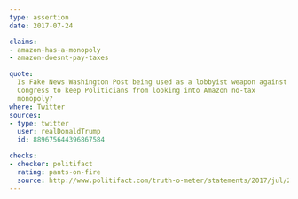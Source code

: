 ```yaml
---
type: assertion
date: 2017-07-24

claims:
- amazon-has-a-monopoly
- amazon-doesnt-pay-taxes

quote:
  Is Fake News Washington Post being used as a lobbyist weapon against
  Congress to keep Politicians from looking into Amazon no-tax
  monopoly?
where: Twitter
sources:
- type: twitter
  user: realDonaldTrump
  id: 889675644396867584

checks:
- checker: politifact
  rating: pants-on-fire
  source: http://www.politifact.com/truth-o-meter/statements/2017/jul/26/donald-trump/amazon-no-tax-monopoly-donald-trump-said/
---
```

